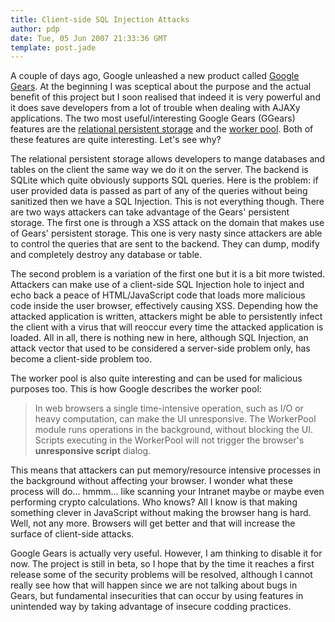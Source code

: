 ```yaml
---
title: Client-side SQL Injection Attacks
author: pdp
date: Tue, 05 Jun 2007 21:33:36 GMT
template: post.jade
---
```


A couple of days ago, Google unleashed a new product called [Google Gears](http://code.google.com/apis/gears/). At the beginning I was sceptical about the purpose and the actual benefit of this project but I soon realised that indeed it is very powerful and it does save developers from a lot of trouble when dealing with AJAXy applications. The two most useful/interesting Google Gears (GGears) features are the [relational persistent storage](http://code.google.com/apis/gears/api_database.html) and the [worker pool](http://code.google.com/apis/gears/api_workerpool.html). Both of these features are quite interesting. Let's see why?

The relational persistent storage allows developers to mange databases and tables on the client the same way we do it on the server. The backend is SQLite which quite obviously supports SQL queries. Here is the problem: if user provided data is passed as part of any of the queries without being sanitized then we have a SQL Injection. This is not everything though. There are two ways attackers can take advantage of the Gears' persistent storage. The first one is through a XSS attack on the domain that makes use of Gears' persistent storage. This one is very nasty since attackers are able to control the queries that are sent to the backend. They can dump, modify and completely destroy any database or table.

The second problem is a variation of the first one but it is a bit more twisted. Attackers can make use of a client-side SQL Injection hole to inject and echo back a peace of HTML/JavaScript code that loads more malicious code inside the user browser, effectively causing XSS. Depending how the attacked application is written, attackers might be able to persistently infect the client with a virus that will reoccur every time the attacked application is loaded. All in all, there is nothing new in here, although SQL Injection, an attack vector that used to be considered a server-side problem only, has become a client-side problem too.

The worker pool is also quite interesting and can be used for malicious purposes too. This is how Google describes the worker pool:

> In web browsers a single time-intensive operation, such as I/O or heavy computation, can make the UI unresponsive. The WorkerPool module runs operations in the background, without blocking the UI. Scripts executing in the WorkerPool will not trigger the browser's **unresponsive script** dialog.

This means that attackers can put memory/resource intensive processes in the background without affecting your browser. I wonder what these process will do... hmmm... like scanning your Intranet maybe or maybe even performing crypto calculations. Who knows? All I know is that making something clever in JavaScript without making the browser hang is hard. Well, not any more. Browsers will get better and that will increase the surface of client-side attacks.

Google Gears is actually very useful. However, I am thinking to disable it for now. The project is still in beta, so I hope that by the time it reaches a first release some of the security problems will be resolved, although I cannot really see how that will happen since we are not talking about bugs in Gears, but fundamental insecurities that can occur by using features in unintended way by taking advantage of insecure codding practices.
